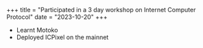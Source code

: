 +++
title = "Participated in a 3 day workshop on Internet Computer Protocol"
date = "2023-10-20"
+++

- Learnt Motoko
- Deployed ICPixel on the mainnet
